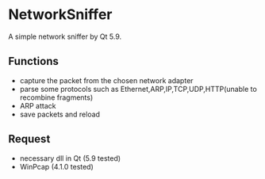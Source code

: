 # NetworkSniffer
A simple network sniffer by Qt 5.9.
## Functions
- capture the packet from the chosen network adapter
- parse some protocols such as Ethernet,ARP,IP,TCP,UDP,HTTP(unable to recombine fragments)
- ARP attack
- save packets and reload
## Request
- necessary dll in Qt (5.9 tested)
- WinPcap (4.1.0 tested)
